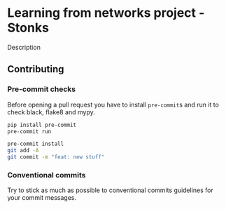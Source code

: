 # Learning from networks project - Stonks

Description

## Contributing

### Pre-commit checks

Before opening a pull request you have to install `pre-commit`s and run it to check black, flake8 and mypy.

```bash
pip install pre-commit
pre-commit run

pre-commit install
git add -A
git commit -m "feat: new stuff"
```

### Conventional commits

Try to stick as much as possible to conventional commits guidelines for your commit messages.

